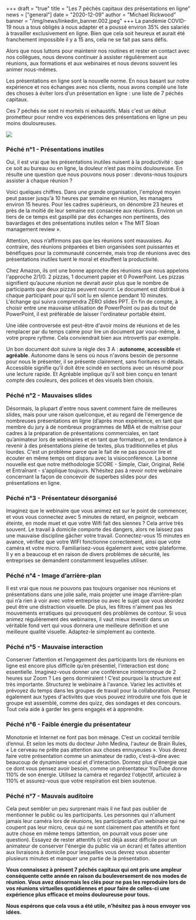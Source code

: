 +++
draft = "true"
title = "Les 7 péchés capitaux des présentations en ligne"
news = ["general"]
date = "2020-12-09"
author = "Michael Rickwood"
banner = "/img/news/linkedin_banner.002.jpeg"
+++
La pandémie COVID-19 nous a tous obligés à nous adapter et a poussé environ 35% des salariés à travailler exclusivement en ligne. Bien que cela soit heureux et aurait été franchement impossible il y a 15 ans, cela ne se fait pas sans défis.

Alors que nous luttons pour maintenir nos routines et rester en contact avec nos collègues, nous devons continuer à assister régulièrement aux réunions, aux formations et aux webinaires et nous devons souvent les animer nous-mêmes.

Les présentations en ligne sont la nouvelle norme. En nous basant sur notre expérience et nos échanges avec nos clients, nous avons compilé une liste des choses à éviter lors d’un présentation en ligne : une liste de 7 péchés capitaux.

Ces 7 péchés ne sont ni mortels ni exhaustifs. Mais c'est un début prometteur pour rendre vos expériences des présentations en ligne un peu moins douloureuses.

![](/img/news/linkedin_banner.002.jpeg)

### **Péché n°1 - Présentations inutiles**

Oui, il est vrai que les présentations inutiles nuisent à la productivité : que ce soit au bureau ou en ligne, la douleur n’est pas moins douloureuse. En résulte une question que nous pouvons nous poser : devons-nous toujours assister à chaque réunion ?

Voici quelques chiffres. Dans une grande organisation, l'employé moyen peut passer jusqu'à 10 heures par semaine en réunion, les managers environ 15 heures. Pour les cadres supérieurs, on dénombre 23 heures et près de la moitié de leur semaine est consacrée aux réunions. Environ un tiers de ce temps est gaspillé par des échanges non pertinents, des bavardages et des présentations inutiles selon « The MIT Sloan management review ».

Attention, nous n’affirmons pas que les réunions sont mauvaises. Au contraire, des réunions préparées et bien organisées sont puissantes et bénéfiques pour la communauté concernée, mais trop de réunions avec des présentations inutiles tuent le moral et étouffent la productivité.

Chez Amazon, ils ont une bonne approche des réunions que nous appelons l'approche 2/1/0. 2 pizzas, 1 document papier et 0 PowerPoint. Les pizzas signifient qu’aucune réunion ne devrait avoir plus que le nombre de participants que deux pizzas peuvent nourrir. Le document est distribué à chaque participant pour qu'il soit lu en silence pendant 10 minutes. L'échange qui suivra comprendra ZÉRO slides PPT. En fin de compte, à choisir entre une mauvaise utilisation de PowerPoint ou pas du tout de PowerPoint, il est préférable de laisser l'ordinateur portable éteint.

Une idée controversée est peut-être d'avoir moins de réunions et de les remplacer par du temps calme pour lire un document par vous-même, à votre propre rythme. Cela conviendrait bien aux introvertis par exemple.

Un bon document doit suivre la règle des 3 A : **autonome**, **accessible** et **agréable**. Autonome dans le sens où nous n'avons besoin de personne pour nous le présenter, il se présente clairement, sans fioritures ni détails. Accessible signifie qu'il doit être scindé en sections avec un résumé pour une lecture rapide. Et Agréable implique qu'il soit bien conçu en tenant compte des couleurs, des polices et des visuels bien choisis.

### **Péché n°2 - Mauvaises slides**

Désormais, la plupart d'entre nous savent comment faire de meilleures slides, mais pour une raison quelconque, et au regard de l'émergence de nombreuses présentations en ligne (d’après mon expérience, en tant que membre du jury à de nombreux programmes de MBA et de maîtrise pour cadres à la préparation de présentations commerciales, en tant qu’animateur lors de webinaires et en tant que formateur), on a tendance à revenir à des présentations pleine de textes, plus traditionnelles et plus lourdes. C'est un problème parce que le fait de ne pas pouvoir lire et écouter en même temps ont disparu avec la visioconférence. La bonne nouvelle est que notre méthodologie SCORE - Simple, Clair, Original, Relié et Entraînant - s'applique toujours. N’hésitez pas à revoir notre webinaire concernant la façon de concevoir de superbes slides pour des présentations en ligne.

### **Péché n°3 - Présentateur désorganisé**

Imaginez que le webinaire que vous animez est sur le point de commencer, et vous vous connectez avec 5 minutes de retard, en peignoir, webcam éteinte, en mode muet et que votre Wifi fait des siennes ? Cela arrive très souvent. Le travail à domicile comporte des dangers, alors ne laissez pas une mauvaise discipline gâcher votre travail. Connectez-vous 15 minutes en avance, vérifiez que votre WIFI fonctionne correctement, ainsi que votre caméra et votre micro. Familiarisez-vous également avec votre plateforme. Il y en a beaucoup et en raison de divers problèmes de sécurité, les entreprises se demandent constamment lesquelles utiliser.

### **Péché n°4 - Image d’arrière-plan**

Il est vrai que nous ne pouvons pas toujours organiser nos réunions et présentations dans une jolie salle, mais projeter une image d’arrière-plan qui n’a rien à voir avec votre entreprise ou avec le sujet que vous abordez peut être une distraction visuelle. De plus, les filtres n'aiment pas les mouvements erratiques qui provoquent des problèmes de contour. Si vous animez régulièrement des webinaires, il vaut mieux investir dans un véritable fond vert qui vous donnera une meilleure définition et une meilleure qualité visuelle. Adaptez-le simplement au contexte.

### **Péché n°5 - Mauvaise interaction**

Conserver l’attention et l’engagement des participants lors de réunions en ligne est encore plus difficile qu’en présentiel, l'interaction est donc essentielle. Imaginez-vous donner une conférence ininterrompue de 2 heures sur Zoom ? Les gens dormiraient ! C’est pourquoi la structure est très importante. Structurez le webinaire à l'avance. Variez les activités et prévoyez du temps dans les groupes de travail pour la collaboration. Pensez également aux types d'activités que vous pouvez introduire une fois que le groupe est assemblé, comme des quizz, des sondages et des concours. Tout cela aide à garder les gens engagés et à apprendre.

### **Péché n°6 - Faible énergie du présentateur**

Monotonie et Internet ne font pas bon ménage. C’est un cocktail terrible d’ennui. Et selon les mots du docteur John Medina, l'auteur de Brain Rules, « Le cerveau ne prête pas attention aux choses ennuyeuses ». Vous devez faire votre présentation comme un animateur de radio, c’est-à-dire avec beaucoup de dynamisme vocal et d'interaction. Donnez plus d'énergie que ce dont vous pensez avoir besoin, comme un présentateur YouTube donne 110% de son énergie. Utilisez la caméra et regardez l'objectif, articulez à 110% et assurez-vous que votre respiration est bien soutenue.

### **Péché n°7 - Mauvais auditoire**

Cela peut sembler un peu surprenant mais il ne faut pas oublier de mentionner le public ou les participants. Les personnes qui n'allument jamais leur caméra lors de réunions, les participants d’un webinaire qui ne coupent pas leur micro, ceux qui ne sont clairement pas attentifs et font autre chose en même temps (attention, on pourrait vous poser une question). Essayez de rester attentifs (c'est déjà assez difficile pour un animateur de conserver l'énergie du public via un écran) et faites attention aux livraisons à domicile pour lesquelles vous devrez vous absenter plusieurs minutes et manquer une partie de la présentation.

**Vous connaissez à présent 7 péchés capitaux qui ont pris une ampleur conséquente cette année en raison du bouleversement de nos modes de réunion. Vous avez désormais les clés pour ne pas les reproduire lors de vos réunions virtuelles quotidiennes et pour faire de celles-ci une expérience plus efficace et moins douloureuse pour tous.**

**Nous espérons que cela vous a été utile, n’hésitez pas à nous envoyer vos idées.**